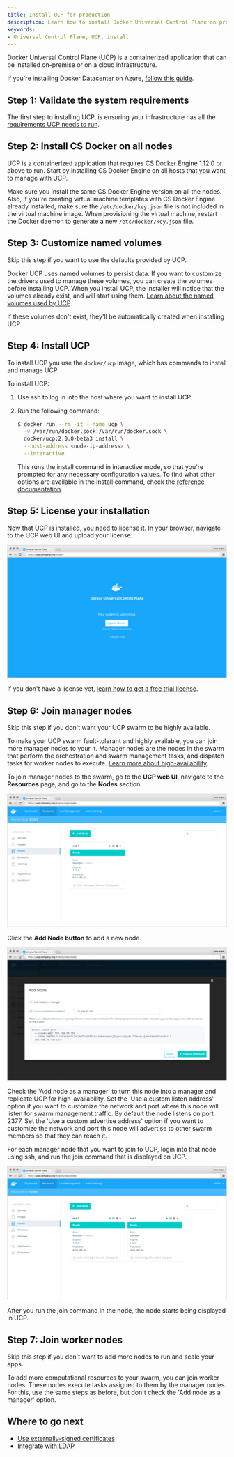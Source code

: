 ```yaml
---
title: Install UCP for production
description: Learn how to install Docker Universal Control Plane on production
keywords:
- Universal Control Plane, UCP, install
---
```


Docker Universal Control Plane (UCP) is a containerized application that can be
installed on-premise or on a cloud infrastructure.

If you're installing Docker Datacenter on Azure, [follow this guide](https://success.docker.com/?cid=ddc-on-azure).

## Step 1: Validate the system requirements

The first step to installing UCP, is ensuring your
infrastructure has all the [requirements UCP needs to run](system-requirements.md).


## Step 2: Install CS Docker on all nodes

UCP is a containerized application that requires CS Docker Engine 1.12.0 or
above to run. Start by installing CS Docker Engine on all hosts that you want to
manage with UCP.

Make sure you install the same CS Docker Engine version on all the nodes. Also,
if you're creating virtual machine templates with CS Docker Engine  already
installed, make sure the `/etc/docker/key.json` file is not included in the
virtual machine image. When provisioning the virtual machine, restart the Docker
daemon to generate a new `/etc/docker/key.json` file.

## Step 3: Customize named volumes

Skip this step if you want to use the defaults provided by UCP.

Docker UCP uses named volumes to persist data. If you want
to customize the drivers used to manage these volumes, you can create the
volumes before installing UCP. When you install UCP, the installer
will notice that the volumes already exist, and will start using them.
[Learn about the named volumes used by UCP](../architecture.md).

If these volumes don't exist, they'll be automatically created when installing
UCP.

## Step 4: Install UCP

To install UCP you use the `docker/ucp` image, which has commands to install and
manage UCP.

To install UCP:

1. Use ssh to log in into the host where you want to install UCP.

2.  Run the following command:

    ```bash
    $ docker run --rm -it --name ucp \
      -v /var/run/docker.sock:/var/run/docker.sock \
      docker/ucp:2.0.0-beta3 install \
      --host-address <node-ip-address> \
      --interactive
    ```

    This runs the install command in interactive mode, so that you're
    prompted for any necessary configuration values.
    To find what other options are available in the install command, check the
    [reference documentation](../reference/install.md).

## Step 5: License your installation

Now that UCP is installed, you need to license it. In your browser, navigate
to the UCP web UI and upload your license.

![](../images/install-production-1.png)

If you don't have a license yet, [learn how to get a free trial license](license.md).

## Step 6: Join manager nodes

Skip this step if you don't want your UCP swarm to be highly available.

To make your UCP swarm fault-tolerant and highly available, you
can join more manager nodes to your it. Manager nodes are the nodes in the
swarm that perform the orchestration and swarm management tasks, and
dispatch tasks for worker nodes to execute.
[Learn more about high-availability](../high-availability/set-up-high-availability.md).

To join manager nodes to the swarm, go to the **UCP web UI**, navigate to
the **Resources** page, and go to the **Nodes** section.

![](../images/install-production-2.png)

Click the **Add Node button** to add a new node.

![](../images/install-production-3.png)

Check the 'Add node as a manager' to turn this node into a manager and replicate
UCP for high-availability.
Set the 'Use a custom listen address' option if you want to customize the
network and port where this node will listen for swarm management traffic. By
default the node listens on port 2377.
Set the 'Use a custom advertise address' option if you want to customize the
network and port this node will advertise to other swarm members so that they
can reach it.

For each manager node that you want to join to UCP, login into that
node using ssh, and run the join command that is displayed on UCP.

![](../images/install-production-4.png)

After you run the join command in the node, the node starts being displayed
in UCP.

## Step 7: Join worker nodes

Skip this step if you don't want to add more nodes to run and scale your apps.

To add more computational resources to your swarm, you can join worker nodes.
These nodes execute tasks assigned to them by the manager nodes. For this,
use the same steps as before, but don't check the 'Add node as a manager'
option.

## Where to go next

* [Use externally-signed certificates](../configuration/use-externally-signed-certs.md)
* [Integrate with LDAP](../configuration/ldap-integration.md)
